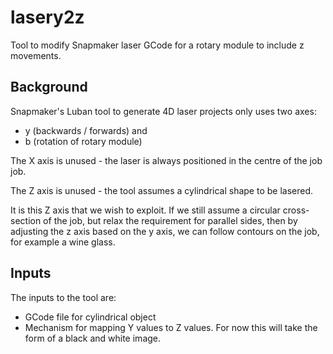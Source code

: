 # lasery2z
Tool to modify Snapmaker laser GCode for a rotary module to include z movements.

## Background
Snapmaker's Luban tool to generate 4D laser projects only uses two axes:

* y (backwards / forwards) and
* b (rotation of rotary module)

The X axis is unused - the laser is always positioned in the centre of the
job job.

The Z axis is unused - the tool assumes a cylindrical shape to be lasered.

It is this Z axis that we wish to exploit. If we still assume a circular
cross-section of the job, but relax the requirement for parallel sides,
then by adjusting the z axis based on the y axis, we can follow contours
on the job, for example a wine glass.

## Inputs
The inputs to the tool are:
* GCode file for cylindrical object
* Mechanism for mapping Y values to Z values.
  For now this will take the form of a black and white image.

